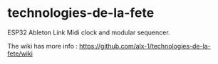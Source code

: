 # technologies-de-la-fete
ESP32 Ableton Link Midi clock and modular sequencer.

The wiki has more info : https://github.com/alx-1/technologies-de-la-fete/wiki
